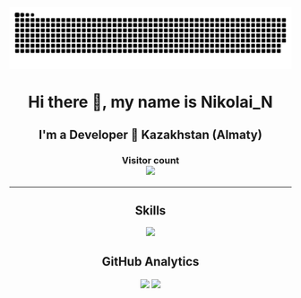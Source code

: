 ![github contribution grid snake animation](https://raw.githubusercontent.com/platane/platane/output/github-contribution-grid-snake-dark.svg#gh-dark-mode-only)
<br />
<h1 align="center">Hi there 👋, my name is Nikolai_N </h1> 
<h2 align="center">I'm a Developer 📍 Kazakhstan (Almaty) </h2>

 <h3 align="center">
  Visitor count<br>
  <img src="https://profile-counter.glitch.me/Mental-Fox/count.svg" />
</h3>

---

<h2 align="center">Skills </h2>

<p align="center">
  <a href="https://skillicons.dev">
    <img src="https://skillicons.dev/icons?i=python,mysql,postgres,vscode,php,js,jquery,css,html,bootstrap,vercel" />
  </a>
</p>

<h2 align="center">GitHub Analytics </h2>

<p align="center">
   <img align="center" height="50%" width="auto" src="https://github-profile-summary-cards.vercel.app/api/cards/profile-details?username=Mental-Fox&theme=github_dark&border_radius=50" />
   <a href="https://git.io/streak-stats" target="_blank">
     <img align="center" height="50%" width="auto" src="https://streak-stats.demolab.com?user=Mental-Fox&theme=github-dark&hide_border=true&border_radius=50&card_width=850" />
   </a>
</p>

